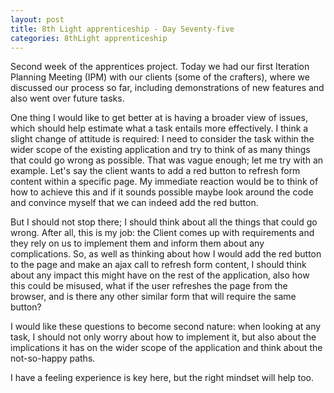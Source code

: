 ```yaml
---
layout: post
title: 8th Light apprenticeship - Day Seventy-five
categories: 8thLight apprenticeship
---
```


Second week of the apprentices project.
Today we had our first Iteration Planning Meeting (IPM) with our clients (some of
the crafters), where we discussed our process so far, including demonstrations of
new features and also went over future tasks.

One thing I would like to get better at is having a broader view of issues, which
should help estimate what a task entails more effectively. I think a slight change
of attitude is required: I need to consider the task within the wider scope of the
existing application and try to think of as many things that could go wrong as
possible.
That was vague enough; let me try with an example. Let's say the client wants to
add a red button to refresh form content within a specific page. My immediate
reaction would be to think of how to achieve this and if it sounds possible maybe
look around the code and convince myself that we can indeed add the red button.

But I should not stop there; I should think about all the things that could go
wrong. After all, this is my job: the Client comes up with requirements and they
rely on us to implement them and inform them about any complications.
So, as well as thinking about how I would add the red button to the page and
make an ajax call to refresh form content, I should think about any impact this
might have on the rest of the application, also how this could be misused, what if
the user refreshes the page from the browser, and is there any other similar form
that will require the same button?

I would like these questions to become second nature: when looking at any task,
I should not only worry about how to implement it, but also about the implications
it has on the wider scope of the application and think about the not-so-happy paths.

I have a feeling experience is key here, but the right mindset will help too.

